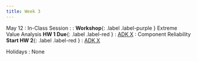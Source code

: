 ```yaml
---
title: Week 3
---
```


<!-- <a href="" target="_blank">link</a> -->
<!-- <a href="https://tudelft-citg.github.io/HOS-prob-design/unlisted/assignment.html" target="_blank">Start HW 1</a> -->

May 12
: In-Class Session
  : 
: **Workshop**{: .label .label-purple } Extreme Value Analysis **HW 1 Due**{: .label .label-red }
  : [ADK X](#)
: Component Reliability **Start HW 2**{: .label .label-red }
  : [ADK X](#)

Holidays
: None
